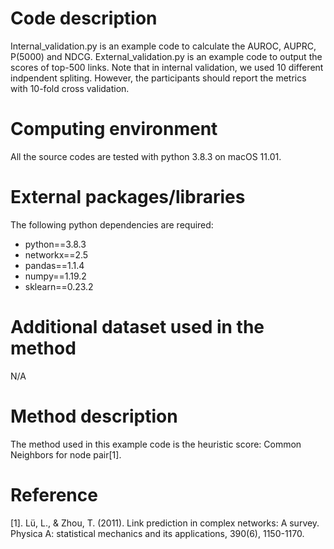 # Code description
Internal_validation.py is an example code to calculate the AUROC, AUPRC, P(5000) and NDCG.
External_validation.py is an example code to output the scores of top-500 links.
Note that in internal validation, we used 10 different indpendent spliting. However, the participants should report the metrics with 10-fold cross validation.

# Computing environment
All the source codes are tested with python 3.8.3 on macOS 11.01.

# External packages/libraries 
The following python dependencies are required:
  - python==3.8.3
  - networkx==2.5
  - pandas==1.1.4
  - numpy==1.19.2 
  - sklearn==0.23.2
  
# Additional dataset used in the method
N/A

# Method description
The method used in this example code is the heuristic score: Common Neighbors for node pair[1].

# Reference
[1]. Lü, L., & Zhou, T. (2011). Link prediction in complex networks: A survey. Physica A: statistical mechanics and its applications, 390(6), 1150-1170.




